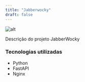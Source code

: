 ```yaml
---
title: "Jabberwocky"
draft: false
---
```


![alt](https://via.placeholder.com/640x150)

Descrição do projeto JabberWocky

### Tecnologias utilizadas

* Python
* FastAPI
* Nginx
